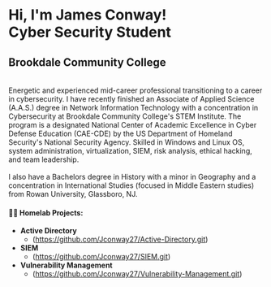 <h1> Hi, I'm James Conway! <br> Cyber Security Student </br>

<h2> Brookdale Community College </h2>
<br> Energetic and experienced mid-career professional transitioning to a career in cybersecurity. I have recently finished an Associate of Applied Science (A.A.S.) degree in Network Information Technology with a concentration in Cybersecurity at Brookdale Community College's STEM Institute. The program is a designated National Center of Academic Excellence in Cyber Defense Education (CAE-CDE) by the US Department of Homeland Security's National Security Agency. Skilled in Windows and Linux OS, system administration, virtualization, SIEM, risk analysis, ethical hacking, and team leadership. </br>
<br> I also have a Bachelors degree in History with a minor in Geography and a concentration in International Studies (focused in Middle Eastern studies) from Rowan University, Glassboro, NJ. </br>



<h4>👨‍💻 Homelab Projects:</h4>

- <b>Active Directory</b>
  - (https://github.com/Jconway27/Active-Directory.git)
- <b>SIEM</b>
  - (https://github.com/Jconway27/SIEM.git)
- <b>Vulnerability Management</b>
  - (https://github.com/Jconway27/Vulnerability-Management.git)







<!--
**joshmadakor1/joshmadakor1** is a ✨ _special_ ✨ repository because its `README.md` (this file) appears on your GitHub profile.

Here are some ideas to get you started:

- 🔭 I’m currently working on ...
- 🌱 I’m currently learning ...
- 👯 I’m looking to collaborate on ...
- 🤔 I’m looking for help with ...
- 💬 Ask me about ...
- 📫 How to reach me: ...
- 😄 Pronouns: ...
- ⚡ Fun fact: ...
-->
